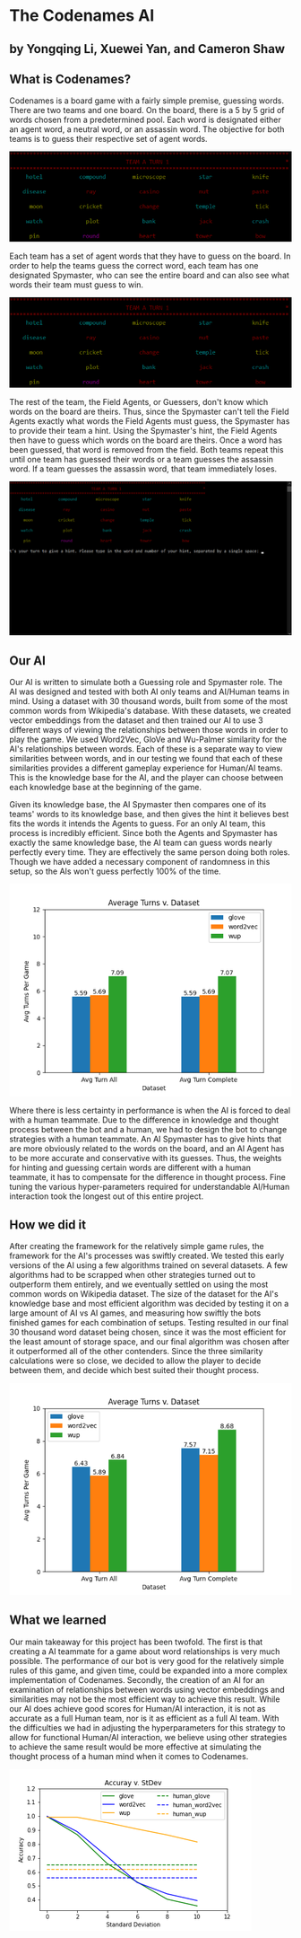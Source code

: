 # The Codenames AI
## by Yongqing Li, Xuewei Yan, and Cameron Shaw

## What is Codenames?

Codenames is a board game with a fairly simple premise, guessing words. There are two teams and one board. On the board, there is a 5 by 5 grid of words chosen from a predetermined pool. Each word is designated either an agent word, a neutral word, or an assassin word. The objective for both teams is to guess their respective set of agent words.

![codenames_board](img/codenames_game_example_3.png)

Each team has a set of agent words that they have to guess on the board. In order to help the teams guess the correct word, each team has one designated Spymaster, who can see the entire board and can also see what words their team must guess to win.

![codenames_spymaster_view](img/codenames_game_example_2.png)

The rest of the team, the Field Agents, or Guessers, don't know which words on the board are theirs. Thus, since the Spymaster can't tell the Field Agents exactly what words the Field Agents must guess, the Spymaster has to provide their team a hint. Using the Spymaster's hint, the Field Agents then have to guess which words on the board are theirs. Once a word has been guessed, that word is removed from the field. Both teams repeat this until one team has guessed their words or a team guesses the assassin word. If a team guesses the assassin word, that team immediately loses.

![codenames_hint_giving](img/codenames_game_example_1.png)

## Our AI

Our AI is written to simulate both a Guessing role and Spymaster role. The AI was designed and tested with both AI only teams and AI/Human teams in mind. Using a dataset with 30 thousand words, built from some of the most common words from Wikipedia's database. With these datasets, we created vector embeddings from the dataset and then trained our AI to use 3 different ways of viewing the relationships between those words in order to play the game. We used Word2Vec, GloVe and Wu-Palmer similarity for the AI's relationships between words. Each of these is a separate way to view similarities between words, and in our testing we found that each of these similarities provides a different gameplay experience for Human/AI teams. This is the knowledge base for the AI, and the player can choose between each knowledge base at the beginning of the game.

Given its knowledge base, the AI Spymaster then compares one of its teams' words to its knowledge base, and then gives the hint it believes best fits the words it intends the Agents to guess. For an only AI team, this process is incredibly efficient. Since both the Agents and Spymaster has exactly the same knowledge base, the AI team can guess words nearly perfectly every time. They are effectively the same person doing both roles. Though we have added a necessary component of randomness in this setup, so the AIs won't guess perfectly 100% of the time.

![codenames_ai_ai_testing](img/ai_turns.png)

Where there is less certainty in performance is when the AI is forced to deal with a human teammate. Due to the difference in knowledge and thought process between the bot and a human, we had to design the bot to change strategies with a human teammate. An AI Spymaster has to give hints that are more obviously related to the words on the board, and an AI Agent has to be more accurate and conservative with its guesses. Thus, the weights for hinting and guessing certain words are different with a human teammate, it has to compensate for the difference in thought process. Fine tuning the various hyper-parameters required for understandable AI/Human interaction took the longest out of this entire project.

## How we did it

After creating the framework for the relatively simple game rules, the framework for the AI's processes was swiftly created. We tested this early versions of the AI using a few algorithms trained on several datasets. A few algorithms had to be scrapped when other strategies turned out to outperform them entirely, and we eventually settled on using the most common words on Wikipedia dataset. The size of the dataset for the AI's knowledge base and most efficient algorithm was decided by testing it on a large amount of AI vs AI games, and measuring how swiftly the bots finished games for each combination of setups. Testing resulted in our final 30 thousand word dataset being chosen, since it was the most efficient for the least amount of storage space, and our final algorithm was chosen after it outperformed all of the other contenders. Since the three similarity calculations were so close, we decided to allow the player to decide between them, and decide which best suited their thought process.

![codenames_human_turns](img/human_turns.png)

## What we learned

Our main takeaway for this project has been twofold. The first is that creating a AI teammate for a game about word relationships is very much possible. The performance of our bot is very good for the relatively simple rules of this game, and given time, could be expanded into a more complex implementation of Codenames. Secondly, the creation of an AI for an examination of relationships between words using vector embeddings and similarities may not be the most efficient way to achieve this result. While our AI does achieve good scores for Human/AI interaction, it is not as accurate as a full Human team, nor is it as efficient as a full AI team. With the difficulties we had in adjusting the hyperparameters for this strategy to allow for functional Human/AI interaction, we believe using other strategies to achieve the same result would be more effective at simulating the thought process of a human mind when it comes to Codenames.

![codenames_acc_v_std](img/ai_acc_v_std.png)
